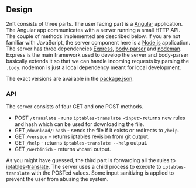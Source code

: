 ## Design

2nft consists of three parts. The user facing part is a [Angular][a]
application. The Angular app communicates with a server running a small HTTP
API. The couple of methods implemented are described below.  If you are not
familiar with JavaScript, the server component here is a [Node.js][n]
application. The server has three dependencies [Express][e], [body-parser][b]
and [nodeman][no]. Express is the main framework used to develop the server and
body-parser basically extends it so that we can handle incoming requests by
parsing the `.body`. nodemon is just a local dependency meant for local
development.

The exact versions are available in the
[package.json](./package.json).

### API

The server consists of four GET and one POST methods.

- POST `/translate` - runs `iptables-translate <input>` returns new rules and
  hash which can be used for downloading the file.
- GET  `/download/:hash` - sends the file if it exists or redirects to `/help`.
- GET  `/version` - returns iptables revision from git output.
- GET  `/help` - returns `iptables-translate --help` output.
- GET  `/werbinich` - returns `whoami` output.

As you might have guessed, the third part is forwarding all the rules to
[iptables-translate][i].  The server uses a child process to execute to
`iptables-translate` with the POSTed values. Some input sanitizing is applied to
prevent the user from abusing the system.

[a]: https://angularjs.org/
[e]: https://expressjs.com/ 
[i]: http://git.netfilter.org/iptables/tree/ 
[n]: https://nodejs.org/en/
[b]: https://github.com/expressjs/body-parser
[no]: https://github.com/remy/nodemon

